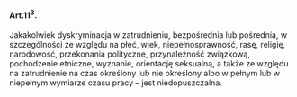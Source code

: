 #### Art.11<sup>3</sup>.

Jakakolwiek dyskryminacja w zatrudnieniu, bezpośrednia lub pośrednia, w szczególności ze względu na płeć, wiek, niepełnosprawność, rasę, religię, narodowość, przekonania polityczne, przynależność związkową, pochodzenie etniczne, wyznanie, orientację seksualną, a także ze względu na zatrudnienie na czas określony lub nie określony albo w pełnym lub w niepełnym wymiarze czasu pracy – jest niedopuszczalna.